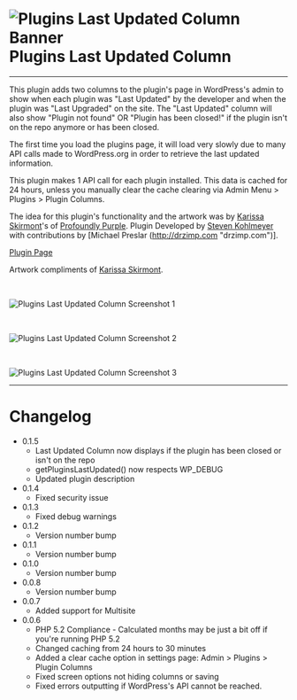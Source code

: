 ![Plugins Last Updated Column Banner](/assets/banner-772x250.png)
Plugins Last Updated Column
=
---
This plugin adds two columns to the plugin's page in WordPress's admin to show when each plugin was "Last Updated" by the developer and when the plugin was "Last Upgraded" on the site. The "Last Updated" column will also show "Plugin not found" OR "Plugin has been closed!" if the plugin isn't on the repo anymore or has been closed.

The first time you load the plugins page, it will load very slowly due to many API calls made to WordPress.org in order to retrieve the last updated information.

This plugin makes 1 API call for each plugin installed. This data is cached for 24 hours, unless you manually clear the cache clearing via Admin Menu > Plugins > Plugin Columns.


The idea for this plugin's functionality and the artwork was by [Karissa Skirmont](http://karissaskirmont.com "karissaskirmont.com")'s of [Profoundly Purple](http://profoundlypurple.com "profoundlypurple.com").
Plugin Developed by [Steven Kohlmeyer](http://stevenkohlmeyer.com "stevenkohlmeyer.com") with contributions by [Michael Preslar (http://drzimp.com "drzimp.com")].

[Plugin Page](https://wordpress.org/plugins/plugins-last-updated-column/#developers "Plugins Last Updated Column")

Artwork compliments of [Karissa Skirmont](http://kissaskreations.com/ "Kissa's Kreations").

&nbsp;
&nbsp;

![Plugins Last Updated Column Screenshot 1](/assets/screenshot-1.png)

&nbsp;
&nbsp;

![Plugins Last Updated Column Screenshot 2](/assets/screenshot-2.png)

&nbsp;
&nbsp;

![Plugins Last Updated Column Screenshot 3](/assets/screenshot-3.png)

---

Changelog
=
* 0.1.5
  * Last Updated Column now displays if the plugin has been closed or isn't on the repo
  * getPluginsLastUpdated() now respects WP_DEBUG
  * Updated plugin description
* 0.1.4
  * Fixed security issue
* 0.1.3
  * Fixed debug warnings
* 0.1.2
  * Version number bump
* 0.1.1
  * Version number bump
* 0.1.0
  * Version number bump
* 0.0.8
  * Version number bump
* 0.0.7
  * Added support for Multisite
* 0.0.6
  * PHP 5.2 Compliance - Calculated months may be just a bit off if you're running PHP 5.2
  * Changed caching from 24 hours to 30 minutes
  * Added a clear cache option in settings page: Admin > Plugins > Plugin Columns
  * Fixed screen options not hiding columns or saving
  * Fixed errors outputting if WordPress's API cannot be reached.
